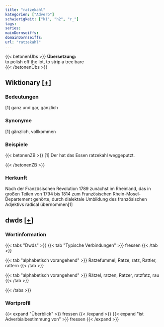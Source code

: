 ```yaml
---
title: "ratzekahl"
kategorien: ["Adverb"]
schwierigkeit: ["k1", "h2", "r_"]
tags:
series:
mainDornseiffs:
domainDornseiffs:
url: "ratzekahl"
---
```


{{< betonenÜbs >}}
**Übersetzung:**  
to polish off the lot, to strip a tree bare  
{{< /betonenÜbs >}}

## Wiktionary [[+](https://de.wiktionary.org/wiki/ratzekahl)]

### Bedeutungen
[1] ganz und gar, gänzlich  

### Synonyme
[1] gänzlich, vollkommen  

### Beispiele
{{< betonenZB >}}
[1] Der hat das Essen ratzekahl weggeputzt.  

{{< /betonenZB >}}
### Herkunft
Nach der Französischen Revolution 1789 zunächst im Rheinland, das in großen Teilen von 1794 bis 1814 zum Französischen Rhein-Mosel-Departement gehörte, durch dialektale Umbildung des französischen Adjektivs radical übernommen[1]  



## dwds [[+](https://www.dwds.de/wb/ratzekahl)]

### Wortinformation
{{< tabs "Dwds" >}}
{{< tab "Typische Verbindungen" >}}
fressen
{{< /tab >}}

{{< tab "alphabetisch vorangehend" >}}
Ratzefummel, Ratze, ratz, Rattler, rattern
{{< /tab >}}

{{< tab "alphabetisch vorangehend" >}}
Rätzel, ratzen, Ratzer, ratzfatz, rau
{{< /tab >}}

{{< /tabs >}}

### Wortprofil
{{< expand "Überblick" >}} fressen {{< /expand >}}
{{< expand "ist Adverbialbestimmung von" >}} fressen {{< /expand >}}

